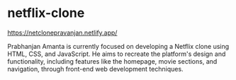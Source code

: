 # netflix-clone

https://netclonepravanjan.netlify.app/

Prabhanjan Amanta is currently focused on developing a Netflix clone using HTML, CSS, and JavaScript. He aims to recreate the platform's design and functionality, including features like the homepage, movie sections, and navigation, through front-end web development techniques.
